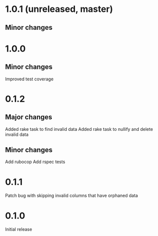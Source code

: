 # 1.0.1 (unreleased, master)

## Minor changes

# 1.0.0

## Minor changes

Improved test coverage

# 0.1.2

## Major changes

Added rake task to find invalid data
Added rake task to nullify and delete invalid data

## Minor changes

Add rubocop
Add rspec tests

# 0.1.1

Patch bug with skipping invalid columns that have orphaned data

# 0.1.0

Initial release